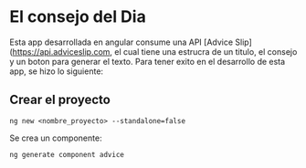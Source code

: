 # El consejo del Dia
Esta app desarrollada en angular consume una API [Advice Slip](https://api.adviceslip.com, el cual tiene una estrucra de un titulo, el consejo y un boton para generar el texto.
Para tener exito en el desarrollo de esta app, se hizo lo siguiente:
## Crear el proyecto
```
ng new <nombre_proyecto> --standalone=false
```
Se crea un componente:
```
ng generate component advice
```

